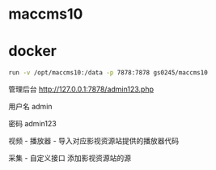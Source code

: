 # maccms10

# docker
```sh
run -v /opt/maccms10:/data -p 7878:7878 gs0245/maccms10
```

管理后台 http://127.0.0.1:7878/admin123.php 

用户名 admin

密码  admin123

视频 - 播放器 - 导入对应影视资源站提供的播放器代码

采集 - 自定义接口 添加影视资源站的源
